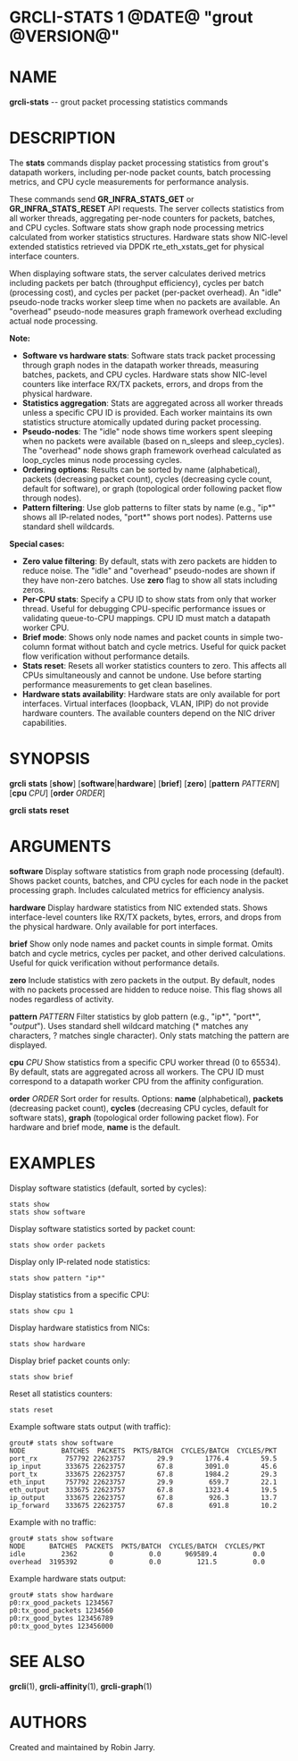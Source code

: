 GRCLI-STATS 1 @DATE@ "grout @VERSION@"
======================================

# NAME

**grcli-stats** -- grout packet processing statistics commands

# DESCRIPTION

The **stats** commands display packet processing statistics from grout's
datapath workers, including per-node packet counts, batch processing metrics,
and CPU cycle measurements for performance analysis.

These commands send **GR_INFRA_STATS_GET** or **GR_INFRA_STATS_RESET** API
requests. The server collects statistics from all worker threads, aggregating
per-node counters for packets, batches, and CPU cycles. Software stats show
graph node processing metrics calculated from worker statistics structures.
Hardware stats show NIC-level extended statistics retrieved via DPDK
rte_eth_xstats_get for physical interface counters.

When displaying software stats, the server calculates derived metrics including
packets per batch (throughput efficiency), cycles per batch (processing cost),
and cycles per packet (per-packet overhead). An "idle" pseudo-node tracks
worker sleep time when no packets are available. An "overhead" pseudo-node
measures graph framework overhead excluding actual node processing.

**Note:**

- **Software vs hardware stats**: Software stats track packet processing
  through graph nodes in the datapath worker threads, measuring batches,
  packets, and CPU cycles. Hardware stats show NIC-level counters like
  interface RX/TX packets, errors, and drops from the physical hardware.
- **Statistics aggregation**: Stats are aggregated across all worker threads
  unless a specific CPU ID is provided. Each worker maintains its own
  statistics structure atomically updated during packet processing.
- **Pseudo-nodes**: The "idle" node shows time workers spent sleeping when no
  packets were available (based on n_sleeps and sleep_cycles). The "overhead"
  node shows graph framework overhead calculated as loop_cycles minus node
  processing cycles.
- **Ordering options**: Results can be sorted by name (alphabetical), packets
  (decreasing packet count), cycles (decreasing cycle count, default for
  software), or graph (topological order following packet flow through nodes).
- **Pattern filtering**: Use glob patterns to filter stats by name (e.g., "ip*"
  shows all IP-related nodes, "port*" shows port nodes). Patterns use standard
  shell wildcards.

**Special cases:**

- **Zero value filtering**: By default, stats with zero packets are hidden to
  reduce noise. The "idle" and "overhead" pseudo-nodes are shown if they have
  non-zero batches. Use **zero** flag to show all stats including zeros.
- **Per-CPU stats**: Specify a CPU ID to show stats from only that worker
  thread. Useful for debugging CPU-specific performance issues or validating
  queue-to-CPU mappings. CPU ID must match a datapath worker CPU.
- **Brief mode**: Shows only node names and packet counts in simple two-column
  format without batch and cycle metrics. Useful for quick packet flow
  verification without performance details.
- **Stats reset**: Resets all worker statistics counters to zero. This affects
  all CPUs simultaneously and cannot be undone. Use before starting performance
  measurements to get clean baselines.
- **Hardware stats availability**: Hardware stats are only available for port
  interfaces. Virtual interfaces (loopback, VLAN, IPIP) do not provide hardware
  counters. The available counters depend on the NIC driver capabilities.

# SYNOPSIS

**grcli** **stats** [**show**] [**software**|**hardware**] [**brief**] [**zero**]
[**pattern** _PATTERN_] [**cpu** _CPU_] [**order** _ORDER_]

**grcli** **stats** **reset**

# ARGUMENTS

**software**
    Display software statistics from graph node processing (default). Shows
    packet counts, batches, and CPU cycles for each node in the packet
    processing graph. Includes calculated metrics for efficiency analysis.

**hardware**
    Display hardware statistics from NIC extended stats. Shows interface-level
    counters like RX/TX packets, bytes, errors, and drops from the physical
    hardware. Only available for port interfaces.

**brief**
    Show only node names and packet counts in simple format. Omits batch and
    cycle metrics, cycles per packet, and other derived calculations. Useful
    for quick verification without performance details.

**zero**
    Include statistics with zero packets in the output. By default, nodes with
    no packets processed are hidden to reduce noise. This flag shows all nodes
    regardless of activity.

**pattern** _PATTERN_
    Filter statistics by glob pattern (e.g., "ip*", "port*", "*output*"). Uses
    standard shell wildcard matching (* matches any characters, ? matches
    single character). Only stats matching the pattern are displayed.

**cpu** _CPU_
    Show statistics from a specific CPU worker thread (0 to 65534). By
    default, stats are aggregated across all workers. The CPU ID must
    correspond to a datapath worker CPU from the affinity configuration.

**order** _ORDER_
    Sort order for results. Options: **name** (alphabetical), **packets**
    (decreasing packet count), **cycles** (decreasing CPU cycles, default for
    software stats), **graph** (topological order following packet flow). For
    hardware and brief mode, **name** is the default.

# EXAMPLES

Display software statistics (default, sorted by cycles):

```
stats show
stats show software
```

Display software statistics sorted by packet count:

```
stats show order packets
```

Display only IP-related node statistics:

```
stats show pattern "ip*"
```

Display statistics from a specific CPU:

```
stats show cpu 1
```

Display hardware statistics from NICs:

```
stats show hardware
```

Display brief packet counts only:

```
stats show brief
```

Reset all statistics counters:

```
stats reset
```

Example software stats output (with traffic):

```
grout# stats show software
NODE         BATCHES  PACKETS  PKTS/BATCH  CYCLES/BATCH  CYCLES/PKT
port_rx       757792 22623757        29.9        1776.4        59.5
ip_input      333675 22623757        67.8        3091.0        45.6
port_tx       333675 22623757        67.8        1984.2        29.3
eth_input     757792 22623757        29.9         659.7        22.1
eth_output    333675 22623757        67.8        1323.4        19.5
ip_output     333675 22623757        67.8         926.3        13.7
ip_forward    333675 22623757        67.8         691.8        10.2
```

Example with no traffic:

```
grout# stats show software
NODE      BATCHES  PACKETS  PKTS/BATCH  CYCLES/BATCH  CYCLES/PKT
idle         2362        0         0.0      969589.4         0.0
overhead  3195392        0         0.0         121.5         0.0
```

Example hardware stats output:

```
grout# stats show hardware
p0:rx_good_packets 1234567
p0:tx_good_packets 1234560
p0:rx_good_bytes 123456789
p0:tx_good_bytes 123456000
```

# SEE ALSO

**grcli**(1), **grcli-affinity**(1), **grcli-graph**(1)

# AUTHORS

Created and maintained by Robin Jarry.

